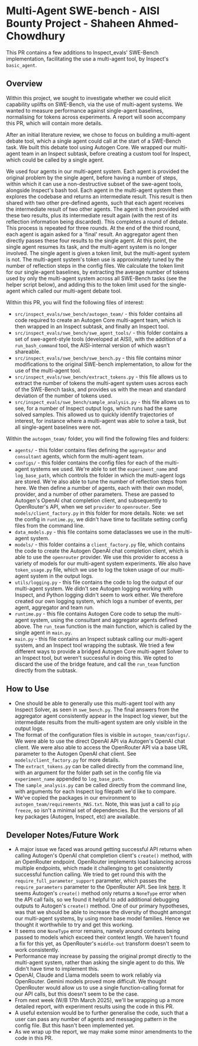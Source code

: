 # Multi-Agent SWE-bench - AISI Bounty Project - Shaheen Ahmed-Chowdhury 

This PR contains a few additions to Inspect_evals' SWE-Bench implementation, facilitating the use a multi-agent tool, by Inspect's `basic_agent`.

## Overview

Within this project, we sought to investigate whether we could elicit capability uplifts on SWE-Bench, via the use of multi-agent systems. We wanted to measure performance against single-agent baselines, normalising for tokens across experiments. A report will soon accompany this PR, which will contain more details.

After an initial literature review, we chose to focus on building a multi-agent debate tool, which a single agent could call at the start of a SWE-Bench task. We built this debate tool using Autogen Core. We wrapped our multi-agent team in an Inspect subtask, before creating a custom tool for Inspect, which could be called by a single agent. 

We used four agents in our multi-agent system. Each agent is provided the original problem by the single agent, before having a number of steps, within which it can use a non-destructive subset of the swe-agent tools, alongside Inspect's bash tool. Each agent in the multi-agent system then explores the codebase and returns an intermediate result. This result is then shared with two other pre-defined agents, such that each agent receives the intermediate result of two other agents. The agent is then provided with these two results, plus its intermediate result again (with the rest of its reflection information being discarded). This completes a round of debate. This process is repeated for three rounds. At the end of the third round, each agent is again asked for a 'final' result. An aggregator agent then directly passes these four results to the single agent. At this point, the single agent resumes its task, and the multi-agent system is no longer involved. The single agent is given a token limit, but the multi-agent system is not. The multi-agent system's token use is approximately tuned by the number of reflection steps in the config files. We calculate the token limit for our single-agent baselines, by extracting the average number of tokens used by only the multi-agent system across all SWE-Bench tasks (see the helper script below), and adding this to the token limit used for the single-agent which called our multi-agent debate tool.  

Within this PR, you will find the following files of interest:
- `src/inspect_evals/swe_bench/autogen_team/` - this folder contains all code required to create an Autogen Core multi-agent team, which is then wrapped in an Inspect subtask, and finally an Inspect tool. 
- `src/inspect_evals/swe_bench/swe_agent_tools/` - this folder contains a set of swe-agent-style tools (developed at AISI), with the addition of a `run_bash_command` tool, the AISI-internal version of which wasn't shareable. 
- `src/inspect_evals/swe_bench/swe_bench.py` - this file contains minor modifications to the original SWE-bench implementation, to allow for the use of the multi-agent tool. 
- `src/inspect_evals/swe_bench/extract_tokens.py` - this file allows us to extract the number of tokens the multi-agent system uses across each of the SWE-Bench tasks, and provides us with the mean and standard deviation of the number of tokens used. 
- `src/inspect_evals/swe_bench/sample_analysis.py` - this file allows us to see, for a number of Inspect output logs, which runs had the same solved samples. This allowed us to quickly identify trajectories of interest, for instance where a multi-agent was able to solve a task, but all single-agent baselines were not. 

Within the `autogen_team/` folder, you will find the following files and folders:
- `agents/` - this folder contains files defining the `aggregator` and `consultant` agents, which form the multi-agent team. 
- `configs/` - this folder contains the config files for each of the multi-agent systems we used. We're able to set the `experiment_name` and `log_base_path`, which controls the folder in which the multi-agent logs are stored. We're also able to tune the number of reflection steps from here. We then define a number of agents, each with their own model, provider, and a number of other parameters. These are passed to Autogen's OpenAI chat completion client, and subsequently to OpenRouter's API, when we set `provider` to `openrouter`. See `models/client_factory.py` in this folder for more details. Note: we set the config in `runtime.py`, we didn't have time to facilitate setting config files from the command line. 
- `data_models.py` - this file contains some dataclasses we use in the multi-agent system. 
- `models/` - this folder contains a `client_factory.py` file, which contains the code to create the Autogen OpenAI chat completion client, which is able to use the `openrouter` provider. We use this provider to access a variety of models for our multi-agent system experiments. We also have `token_usage.py` file, which we use to log the token usage of our multi-agent system in the output logs. 
- `utils/logging.py` - this file contains the code to log the output of our multi-agent system. We didn't see Autogen logging working with Inspect, and Python logging didn't seem to work either. We therefore created our own logging system, which logs a number of events, per agent, aggregator and team run. 
- `runtime.py` - this file contains Autogen Core code to setup the multi-agent system, using the consultant and aggregator agents defined above. The `run_team` function is the main function, which is called by the single agent in `main.py`.
- `main.py` - this file contains an Inspect subtask calling our multi-agent system, and an Inspect tool wrapping the subtask. We tried a few different ways to provide a bridged Autogen Core multi-agent Solver to an Inspect tool, but weren't successful in doing this. We opted to discard the use of the bridge feature, and call the `run_team` function directly from the subtask. 

## How to Use 
- One should be able to generally use this multi-agent tool with any Inspect Solver, as seen in `swe_bench.py`. The final answers from the aggregator agent consistently appear in the Inspect log viewer, but the intermediate results from the multi-agent system are only visible in the output logs.
- The format of the configuration files is visible in `autogen_team/configs/`.  We were able to use the direct OpenAI API via Autogen's OpenAI chat client. We were also able to access the OpenRouter API via a base URL parameter to the Autogen OpenAI chat client. See `models/client_factory.py` for more details.
- The `extract_tokens.py` can be called directly from the command line, with an argument for the folder path set in the config file via `experiment_name` appended to `log_base_path`. 
- The `sample_analysis.py` can be called directly from the command line, with arguments for each Inspect log filepath we'd like to compare. 
- We've copied the packages in our environment to `autogen_team/requirements_MAS.txt`. Note, this was just a call to `pip freeze`, so isn't a minimal set of dependencies. But the versions of all key packages (Autogen, Inspect, etc) are available. 

## Developer Notes/Future Work
- A major issue we faced was around getting successful API returns when calling Autogen's OpenAI chat completion client's `create()` method, with an OpenRouter endpoint. OpenRouter implements load balancing across multiple endpoints, which made it challenging to get consistently successful function calling. We tried to get round this with the `require_full_parameter_support` parameter, which passes the `require_parameters` parameter to the OpenRouter API. See link [here](https://openrouter.ai/docs/features/provider-routing). It seems Autogen's `create()` method only returns a `NoneType` error when the API call fails, so we found it helpful to add additional debugging outputs to Autogen's `create()` method. One of our primary hypotheses, was that we should be able to increase the diversity of thought amongst our multi-agent systems, by using more base model families. Hence we thought it worthwhile to try and get this working. 
- It seems one `NoneType` error remains, namely around contexts being passed to models which exceed their context length. We haven't found a fix for this yet, as OpenRouter's `middle-out` transform doesn't seem to work consistently.
- Performance may increase by passing the original prompt directly to the multi-agent system, rather than asking the single agent to do this. We didn't have time to implement this. 
- OpenAI, Claude and Llama models seem to work reliably via OpenRouter. Gemini models proved more difficult. We thought OpenRouter would allow us to use a single function-calling format for our API calls, but this doesn't seem to be the case. 
- From next week (W/B 17th March 2025), we'll be wrapping up a more detailed report, with experiment results using the code in this PR. 
- A useful extension would be to further generalise the code, such that a user can pass any number of agents and messaging pattern in the config file. But this hasn't been implemented yet.
- As we wrap up the report, we may make some minor amendments to the code in this PR. 

